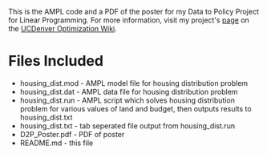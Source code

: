 This is the AMPL code and a PDF of the poster for my Data to Policy Project 
for Linear Programming. For more information, visit my project's [page](http://math.ucdenver.edu/~sborgwardt/wiki/index.php/Housing_Distribution) 
on the [UCDenver Optimization Wiki](http://math.ucdenver.edu/~sborgwardt/wiki/index.php).

# Files Included
* housing_dist.mod - AMPL model file for housing distribution problem
* housing_dist.dat - AMPL data file for housing distribution problem
* housing_dist.run - AMPL script which solves housing distribution problem for various values of land and budget, then outputs results to housing_dist.txt
* housing_dist.txt - tab seperated file output from housing_dist.run
* D2P_Poster.pdf - PDF of poster
* README.md - this file
